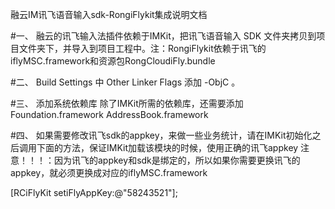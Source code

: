 融云IM讯飞语音输入sdk-RongiFlykit集成说明文档

#一、
 融云的讯飞输入法插件依赖于IMKit，把讯飞语音输入 SDK 文件夹拷贝到项目文件夹下，并导入到项目工程中。注：RongiFlykit依赖于讯飞的iflyMSC.framework和资源包RongCloudiFly.bundle

#二、
 Build Settings 中 Other Linker Flags 添加 -ObjC 。

#三、
添加系统依赖库
除了IMKit所需的依赖库，还需要添加
Foundation.framework
AddressBook.framework

#四、
 如果需要修改讯飞sdk的appkey，来做一些业务统计，请在IMKit初始化之后调用下面的方法，保证IMKit加载该模块的时候，使用正确的讯飞appkey
 注意！！！：因为讯飞的appkey和sdk是绑定的，所以如果你需要更换讯飞的appkey，就必须更换成对应的iflyMSC.framework

[RCiFlyKit setiFlyAppKey:@"58243521"];
